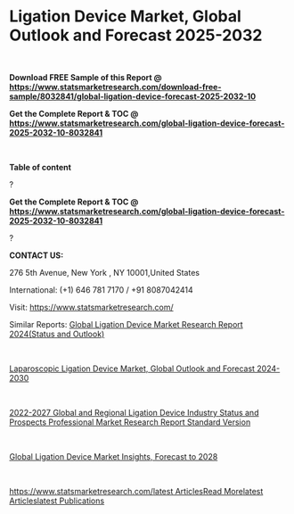 <h1>Ligation Device Market, Global Outlook and Forecast 2025-2032</h1><br/><p><strong>Download FREE Sample of this Report @ <a href="https://www.statsmarketresearch.com/download-free-sample/8032841/global-ligation-device-forecast-2025-2032-10">https://www.statsmarketresearch.com/download-free-sample/8032841/global-ligation-device-forecast-2025-2032-10</a></strong></p>
 
 
 
 <div><b>Get the Complete Report & TOC @ <a href="https://www.statsmarketresearch.com/global-ligation-device-forecast-2025-2032-10-8032841">https://www.statsmarketresearch.com/global-ligation-device-forecast-2025-2032-10-8032841</a></b></div>
 
 
 
 <p><br />
 
 <b>Table of content</b></p>
 
 
 
 <p>? </p>
 
 
 
 <div><b>Get the Complete Report & TOC @ <a href="https://www.statsmarketresearch.com/global-ligation-device-forecast-2025-2032-10-8032841">https://www.statsmarketresearch.com/global-ligation-device-forecast-2025-2032-10-8032841</a></b></div>
 
 
 
 <p>? </p>
 
 
 
 <p><b>CONTACT US:</b><br />
 
 276 5th Avenue, New York , NY 10001,United States<br />
 
 International: (+1) 646 781 7170 / +91 8087042414<br />
 
 Visit: <a href="https://www.statsmarketresearch.com/">https://www.statsmarketresearch.com/</a><br />
 
 Similar Reports: <a href="https://www.statsmarketresearch.com/global-ligation-device-forecast-2025-2032-10-8032841">Global Ligation Device Market Research Report 2024(Status and Outlook)</a><br />
 
 <br />
 
 <a href="https://www.statsmarketresearch.com/global-ligation-device-forecast-2025-2032-10-8032841">Laparoscopic Ligation Device Market, Global Outlook and Forecast 2024-2030</a><br />
 
 <br />
 
 <a href="https://www.statsmarketresearch.com/global-ligation-device-forecast-2025-2032-10-8032841">2022-2027 Global and Regional Ligation Device Industry Status and Prospects Professional Market Research Report Standard Version</a><br />
 
 <br />
 
 <a href="https://www.statsmarketresearch.com/global-ligation-device-forecast-2025-2032-10-8032841">Global Ligation Device Market Insights, Forecast to 2028</a><br />
 
 <br />
 
 <a href="https://gyeongbokgung.com">https://www.statsmarketresearch.com/</a><a href="https://hallyeomaritime.com">latest Articles</a><a href="https://jingwansa.com">Read More</a><a href="https://nguoiviet.jp/">latest Articles</a><a href="https://www.intelmarketresearch.com/">latest Publications</a></p>
